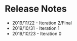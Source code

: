 # Release Notes

* 2019/11/22 - Iteration 2/Final
* 2019/10/31 - Iteration 1
* 2019/10/23 - Iteration 0
